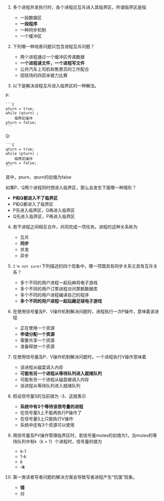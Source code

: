 1. 多个进程并发执行时，各个进程应互斥进入其临界区，所谓临界区是指
	* 一段数据区
	* **一段程序**
	* 一种同步机制
	* 一个缓冲区

2. 下列哪一种场景问题只包含进程互斥问题？
	* 两个进程通过一个缓冲区传递数据
	* **一个进程读文件，一个进程写文件**
	* 公共汽车上司机和售票员的工作配合
	* 田径场的四百米接力比赛


3. 以下是解决进程互斥进入临界区的一种解法。

P:

	```C
	pturn = true;
	while (qturn) ;
		临界区操作
	pturn = false;
	```

Q:

	```C
	qturn = true;
	while (pturn) ;
		临界区操作
	qturn = false;
	```

其中，pturn、qturn的初值为false

如果P、Q两个进程同时想进入临界区，那么会发生下面哪一种情形？

* **P和Q都进入不了临界区**
* P和Q都进入了临界区
* P先进入临界区，Q再进入临界区
* Q先进入临界区，P再进入临界区


4. 若干进程之间相互合作，共同完成一项任务。进程的这种关系称为
	* 互斥
	* **同步**
	* 并发
	* 异步

5. `I'm not sure!`下列描述的四个现象中，哪一项既具有同步关系又具有互斥关系？
	* 多个不同的用户进程一起玩麻将电子游戏
	* 多个不同的用户订票进程访问票额数据库
	* 多个不同的用户进程编译自己的程序
	* **多个不同的用户进程一起玩踢足球电子游戏**


6. 在使用信号量及P、V操作机制解决问题时，进程执行一次P操作，意味着该进程
	* 正在使用一个资源
	* **申请分配一个资源**
	* 需要共享一个资源
	* 准备释放一个资源


7. 在使用信号量及P、V操作机制解决问题时，一个进程执行V操作意味着
	* 该进程从磁盘调入内存
	* **可能有另一个进程从等待队列进入就绪队列**
	* 可能有另一个进程从磁盘被调入内存
	* 该进程从等待队列进入就绪队列


8. 假设信号量S的当前值为 -3，这就表示
	* **系统中有3个等待该信号量的进程**
	* 在信号量S上不能再执行P操作了
	* 在信号量S上只能执行V操作
	* 系统中还有3个资源可以使用


9. 用信号量及PV操作管理临界区时，若信号量mutex的初值为1，当mutex的等待队列中有k（k > 1）个进程时，信号量的值为

	* k-1
	* 1-k
	* k
	* **-k**


10. 第一类读者写者问题的解决方案会导致写者进程产生“饥饿”现象。
	* **错**
	* 对
